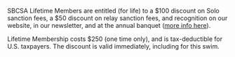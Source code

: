SBCSA Lifetime Members are entitled (for life) to a $100 discount on Solo sanction fees, a $50 discount on relay sanction fees, and recognition on our website, in our newsletter, and at the annual banquet ([more info here](http://santabarbarachannelswim.org/lifetime)).

Lifetime Membership costs $250 (one time only), and is tax-deductible for U.S. taxpayers. The discount is valid immediately, including for this swim.

